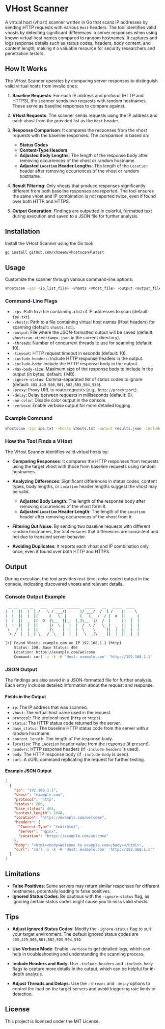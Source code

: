 # VHost Scanner

A virtual host (vhost) scanner written in Go that scans IP addresses by sending HTTP requests with various `Host` headers. The tool identifies valid vhosts by detecting significant differences in server responses when using known virtual host names compared to random hostnames. It captures and logs response details such as status codes, headers, body content, and content length, making it a valuable resource for security researchers and penetration testers.

## How It Works

The VHost Scanner operates by comparing server responses to distinguish valid virtual hosts from invalid ones:

1. **Baseline Requests**: For each IP address and protocol (HTTP and HTTPS), the scanner sends two requests with random hostnames. These serve as baseline responses to compare against.

2. **VHost Requests**: The scanner sends requests using the IP address and each vhost from the provided list as the `Host` header.

3. **Response Comparison**: It compares the responses from the vhost requests with the baseline responses. The comparison is based on:

   - **Status Codes**
   - **Content-Type Headers**
   - **Adjusted Body Lengths**: The length of the response body after removing occurrences of the vhost or random hostname.
   - **Adjusted `Location` Header Lengths**: The length of the `Location` header after removing occurrences of the vhost or random hostname.

4. **Result Filtering**: Only vhosts that produce responses significantly different from both baseline responses are reported. The tool ensures the same vhost and IP combination is not reported twice, even if found over both HTTP and HTTPS.

5. **Output Generation**: Findings are outputted in colorful, formatted text during execution and saved to a JSON file for further analysis.

## Installation

Install the VHost Scanner using the Go tool:

```bash
go install github.com/xhzeem/vhostscan@latest
```

## Usage

Customize the scanner through various command-line options:

```bash
vhostscan -ips <ip_list_file> -vhosts <vhost_file> -output <output_file>
```

### Command-Line Flags

- `-ips`: Path to a file containing a list of IP addresses to scan (default: `ips.txt`).
- `-vhosts`: Path to a file containing virtual host names (Host headers) for scanning (default: `vhosts.txt`).
- `-output`: File where the JSON-formatted output will be saved (default: `vhostscan-<timestamp>.json` in the current directory).
- `-threads`: Number of concurrent threads to use for scanning (default: 10).
- `-timeout`: HTTP request timeout in seconds (default: 10).
- `-include-headers`: Include HTTP response headers in the output.
- `-include-body`: Include the HTTP response body in the output.
- `-max-body-size`: Maximum size of the response body to include in the output (in bytes, default: 1 MB).
- `-ignore-status`: Comma-separated list of status codes to ignore (default: `403,429,500,501,502,503,504,530`).
- `-proxy`: Proxy URL to route requests (e.g., `http://proxy:port`).
- `-delay`: Delay between requests in milliseconds (default: 0).
- `-no-color`: Disable color output in the console.
- `-verbose`: Enable verbose output for more detailed logging.

### Example Command

```bash
vhostscan -ips ips.txt -vhosts vhosts.txt -output results.json -include-body -include-headers
```

### How the Tool Finds a VHost

The VHost Scanner identifies valid virtual hosts by:

- **Comparing Responses**: It compares the HTTP responses from requests using the target vhost with those from baseline requests using random hostnames.

- **Analyzing Differences**: Significant differences in status codes, content types, body lengths, or `Location` header lengths suggest the vhost may be valid.

  - **Adjusted Body Length**: The length of the response body after removing occurrences of the vhost form it.
  - **Adjusted `Location` Header Length**: The length of the `Location` header after removing occurrences of the vhost from it.

- **Filtering Out Noise**: By sending two baseline requests with different random hostnames, the tool ensures that differences are consistent and not due to transient server behavior.

- **Avoiding Duplicates**: It reports each vhost and IP combination only once, even if found over both HTTP and HTTPS.

## Output

During execution, the tool provides real-time, color-coded output in the console, indicating discovered vhosts and relevant details.

### Console Output Example

```bash
 __ __  __ __   ___   _____ ______  _____   __   ____  ____  
|  |  ||  |  | /   \ / ___/|      |/ ___/  /  ] /    ||    \ 
|  |  ||  |  ||     (   \_ |      (   \_  /  / |  o  ||  _  |
|  |  ||  _  ||  O  |\__  ||_|  |_|\__  |/  /  |     ||  |  |
|  :  ||  |  ||     |/  \ |  |  |  /  \ /   \_ |  _  ||  |  |
 \   / |  |  ||     |\    |  |  |  \    \     ||  |  ||  |  |
  \_/  |__|__| \___/  \___|  |__|   \___|\____||__|__||__|__|

[+] Found Vhost: example.com on IP 192.168.1.1 (http)
    Status: 200, Base Status: 404
    Location: https://example.com/welcome
    Command: curl -i -k -H 'Host: example.com' 'http://192.168.1.1'
```

### JSON Output

The findings are also saved in a JSON-formatted file for further analysis. Each entry includes detailed information about the request and response.

#### Fields in the Output

- `ip`: The IP address that was scanned.
- `vhost`: The virtual host name used in the request.
- `protocol`: The protocol used (`http` or `https`).
- `status`: The HTTP status code returned by the server.
- `base_status`: The baseline HTTP status code from the server with a random hostname.
- `content_length`: The length of the response body.
- `location`: The `Location` header value from the response (if present).
- `headers`: HTTP response headers (if `-include-headers` is used).
- `body`: The HTTP response body (if `-include-body` is used).
- `curl`: A cURL command replicating the request for further testing.

#### Example JSON Output

```json
[
  {
    "ip": "192.168.1.1",
    "vhost": "example.com",
    "protocol": "http",
    "status": 200,
    "base_status": 404,
    "content_length": 2048,
    "location": "https://example.com/welcome",
    "headers": {
      "Content-Type": "text/html",
      "Server": "nginx",
      "Location": "https://example.com/welcome"
    },
    "body": "<html><body>Welcome to example.com</body></html>",
    "curl": "curl -i -k -H 'Host: example.com' 'http://192.168.1.1'"
  }
]
```

## Limitations

- **False Positives**: Some servers may return similar responses for different hostnames, potentially leading to false positives.
- **Ignored Status Codes**: Be cautious with the `-ignore-status` flag, as ignoring certain status codes might cause you to miss valid vhosts.

## Tips

- **Adjust Ignored Status Codes**: Modify the `-ignore-status` flag to suit your target environment. The default ignored status codes are `403,429,500,501,502,503,504,530`.

- **Use Verbose Mode**: Enable `-verbose` to get detailed logs, which can help in troubleshooting and understanding the scanning process.

- **Include Headers and Body**: Use `-include-headers` and `-include-body` flags to capture more details in the output, which can be helpful for in-depth analysis.

- **Adjust Threads and Delays**: Use the `-threads` and `-delay` options to control the load on the target servers and avoid triggering rate limits or detection.

## License

This project is licensed under the MIT License.
